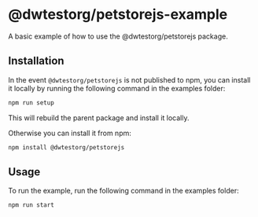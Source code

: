 # @dwtestorg/petstorejs-example
A basic example of how to use the @dwtestorg/petstorejs package.

## Installation

In the event `@dwtestorg/petstorejs` is not published to npm, you can install it locally by running the following command in the examples folder:
```sh
npm run setup
```

This will rebuild the parent package and install it locally.

Otherwise you can install it from npm:
```sh
npm install @dwtestorg/petstorejs
```

## Usage

To run the example, run the following command in the examples folder:
```sh
npm run start
```
